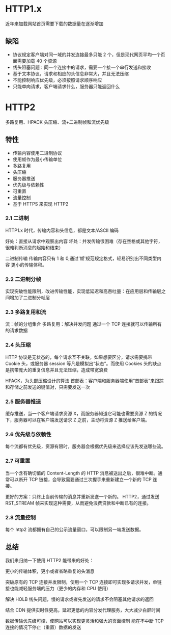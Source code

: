 # HTTP1.x

近年来加载网站首页需要下载的数据量在逐渐增加

## 缺陷

- 协议规定客户端对同一域的并发连接最多只能 2 个，但是现代网页平均一个页面需要加载 40 个资源
- 线头阻塞问题：同一个连接中的请求，需要一个接一个串行发送和接收
- 基于文本协议，请求和相应的头信息非常大，并且无法压缩
- 不能控制响应优先级，必须按照请求顺序响应
- 只能单向请求，客户端请求什么，服务器只能返回什么

# HTTP2

多路复用、HPACK 头压缩、流+二进制帧和流优先级

## 特性

- 传输内容使用二进制协议
- 使用帧作为最小传输单位
- 多路复用
- 头压缩
- 服务器推送
- 优先级与依赖性
- 可重置
- 流量控制
- 基于 HTTPS 来实现 HTTP2

### 2.1 二进制

  HTTP1.x 时代，传输内容和头信息，都是文本/ASCII 编码

  好处：直接从请求中观察出内容
  坏处：并发传输很困难（存在空格或其他字符，很难判断消息的起始和结束）

  二进制传输
  传输内容只有 1 和 0,通过'帧'规范规定格式，轻易识别出不同类型内容
  更小的传输体积。
### 2.2 二进制分帧

  实现突破性能限制，改进传输性能，实现低延迟和高吞吐量：在应用层和传输层之间增加了二进制分帧层
### 2.3 多路复用和流

  流：帧的分组集合
  多路复用：解决并发问题 通过一个 TCP 连接就可以传输所有的请求数据
 ### 2.4 头压缩

  HTTP 协议是无状态的，每个请求互不关联，如果想要区分，请求需要携带 Cookie 头，或服务器 session 等凡是模拟出“状态”。而使用 Cookies 头的缺点是携带庞大的重复信息并且无法压缩，造成带宽浪费

  HPACK，为头部压缩设计的算法
  首部表：客户端和服务器端使用“首部表”来跟踪和存储之前发送的键值对，只需要发送一次
### 2.5 服务器推送

  缓存推送，当一个客户端请求资源 X，而服务器知道它可能也需要资源 Z 的情况下，服务器可以在客户端发送请求 Z 之前，主动将资源 Z 推送给客户端。
### 2.6 优先级与依赖性

  每个流都有优先级，资源有限时，服务器会根据优先级来选择应该先发送哪些流。
### 2.7 可重置

  当一个含有确切值的 Content-Length 的 HTTP 消息被送出之后，很难中断。通常可以断开 TCP 链接，会导致需要通过三次握手来重新建立一个新的 TCP 连接。

  更好的方案：只终止当前传输的消息并重新发送一个新的。
  HTTP2，通过发送 RST_STREAM 帧来实现这种需要，从而避免浪费贷款和中断已有的连接。
### 2.8 流量控制

  每个 http2 流都拥有自己的公示流量窗口，可以限制另一端发送数据。
## 总结

我们来归纳一下使用 HTTP2 能带来的好处：

更小的传输体积，更小或者省略重复的头消息

突破原有的 TCP 连接并发限制，使用一个 TCP 连接即可实现多请求并发，单链接也能减轻服务端的压力（更少的内存和 CPU 使用）

解决 HOLB 线头问题，慢的请求或者先发送的请求不会阻塞其他请求的返回

结合 CDN 提供实时性更高，延迟更低的内容分发代理服务，大大减少白屏时间

数据传输优先级可控，使网站可以实现更灵活和强大的页面控制
能在不中断 TCP 连接的情况下停止（重置）数据的发送
